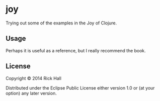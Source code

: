 ﻿# joy

Trying out some of the examples in the Joy of Clojure.

## Usage

Perhaps it is useful as a reference, but I really recommend the book.

## License

Copyright © 2014 Rick Hall

Distributed under the Eclipse Public License either version 1.0 or (at
your option) any later version.
